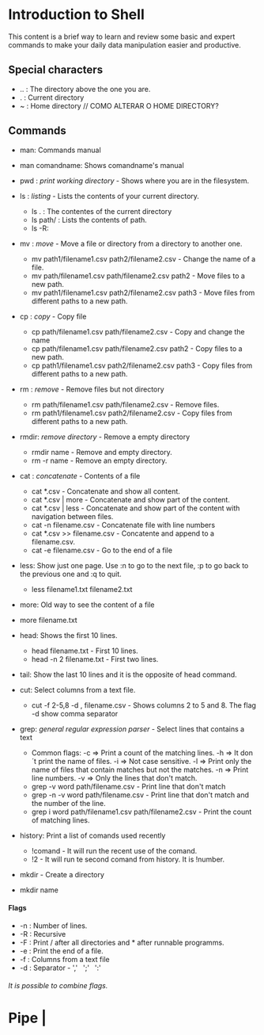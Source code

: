 # Introduction to Shell

This content is a brief way to learn and review some basic and expert commands to make your daily data manipulation easier and productive.

## Special characters
* ..    : The directory above the one you are.
* .     : Current directory
* ~     : Home directory // COMO ALTERAR O HOME DIRECTORY?

## Commands

* man: Commands manual
 - man comandname: Shows comandname's manual

* pwd   : *print working directory* - Shows where you are in the filesystem.

* ls    : *listing* - Lists the contents of your current directory. 
    - ls .    : The contentes of the current directory
    - ls path/   : Lists the contents of path.
    - ls -R:
* mv    : *move* - Move a file or directory from a directory to another one.
    - mv path1/filename1.csv path2/filename2.csv    - Change the name of a file. 
    - mv path/filename1.csv path/filename2.csv path2 - Move files to a new path. 
    - mv path1/filename1.csv path2/filename2.csv path3 - Move files from different paths to a new path.
* cp    : *copy* - Copy file
    - cp path/filename1.csv path/filename2.csv - Copy and change the name
    - cp path/filename1.csv path/filename2.csv path2 - Copy files to a new path. 
    - cp path1/filename1.csv path2/filename2.csv path3 - Copy files from different paths to a new path.
* rm    : *remove* - Remove files but not directory
    - rm path/filename1.csv path/filename2.csv - Remove files.
    - rm path1/filename1.csv path2/filename2.csv - Copy files from different paths to a new path.

* rmdir: *remove directory* - Remove a empty directory
    - rmdir name - Remove and empty directory.
   - rm -r name - Remove an empty directory.
* cat : *concatenate* - Contents of a file
  - cat *.csv - Concatenate and show all content.
  - cat *.csv | more - Concatenate and show part of the content.
  - cat *.csv | less - Concatenate and show part of the content with navigation between files.
  - cat -n filename.csv - Concatenate file with line numbers
  - cat *.csv >> filename.csv - Concatente and append to a filename.csv.
  - cat -e filename.csv - Go to the end of a file
  
* less: Show just one page. Use :n to go to the next file, :p to go back to the previous one and :q to quit.
    - less filename1.txt filename2.txt
* more: Old way to see the content of a file
 - more filename.txt 
 
 * head: Shows the first 10 lines.
    - head filename.txt - First 10 lines.
    - head -n 2 filename.txt - First two lines.
 
 * tail: Show the last 10 lines and it is the opposite of head command.
 
 * cut: Select columns from a text file.
    - cut -f 2-5,8 -d , filename.csv - Shows columns 2 to 5 and 8. The flag -d show comma separator
    
* grep: *general regular expression parser* - Select lines that contains a text
    - Common flags: -c => Print a count of the matching lines. 
    -h => It don´t print the name of files. 
    -i => Not case sensitive. 
    -l => Print only the name of files that contain matches but not the matches. 
    -n => Print line numbers. 
    -v => Only the lines that don't match.
    - grep -v word path/filename.csv - Print line that don't match
    - grep -n -v word path/filename.csv - Print line that don't match and the number of the line.
    - grep i word path/filename1.csv path/filename2.csv - Print the count of matching lines.
 
* history: Print a list of comands used recently
    - !comand - It will run the recent use of the comand.
    - !2 - It will run te second comand from history. It is !number.
 
* mkdir - Create a directory
- mkdir name

#### Flags

* -n : Number of lines.
* -R : Recursive
* -F : Print / after all directories and * after runnable programms.
* -e : Print the end of a file.
* -f : Columns from a text file
* -d : Separator - ','` ` ';'` ` ':'

###### It is possible to combine flags.


# Pipe |
